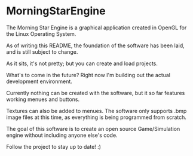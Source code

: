 # MorningStarEngine

The Morning Star Engine is a graphical application created in OpenGL for the Linux Operating System. 

As of writing this README, the foundation of the software has been laid, and is still subject to change.

As it sits, it's not pretty; but you can create and load projects. 

What's to come in the future? Right now I'm building out the actual development environment. 

Currently nothing can be created with the software, but it so far features working menues and buttons. 

Textures can also be added to menues. The software only supports .bmp image files at this time, as everything is being programmed from scratch. 

The goal of this software is to create an open source Game/Simulation engine without including anyone else's code. 

Follow the project to stay up to date! :) 
